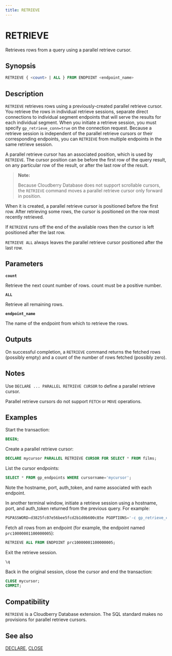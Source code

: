 ```yaml
---
title: RETRIEVE
---
```


# RETRIEVE

Retrieves rows from a query using a parallel retrieve cursor.

## Synopsis

```sql
RETRIEVE { <count> | ALL } FROM ENDPOINT <endpoint_name>
```

## Description

`RETRIEVE` retrieves rows using a previously-created parallel retrieve cursor. You retrieve the rows in individual retrieve sessions, separate direct connections to individual segment endpoints that will serve the results for each individual segment. When you initiate a retrieve session, you must specify `gp_retrieve_conn=true` on the connection request. Because a retrieve session is independent of the parallel retrieve cursors or their corresponding endpoints, you can `RETRIEVE` from multiple endpoints in the same retrieve session.

A parallel retrieve cursor has an associated position, which is used by `RETRIEVE`. The cursor position can be before the first row of the query result, on any particular row of the result, or after the last row of the result.

> **Note:**
>
> Because Cloudberry Database does not support scrollable cursors, the `RETRIEVE` command moves a parallel retrieve cursor only forward in position.

When it is created, a parallel retrieve cursor is positioned before the first row. After retrieving some rows, the cursor is positioned on the row most recently retrieved.

If `RETRIEVE` runs off the end of the available rows then the cursor is left positioned after the last row.

`RETRIEVE ALL` always leaves the parallel retrieve cursor positioned after the last row.

## Parameters

**`count`**

Retrieve the next count number of rows. count must be a positive number.

**`ALL`**

Retrieve all remaining rows.

**`endpoint_name`**

The name of the endpoint from which to retrieve the rows.

## Outputs

On successful completion, a `RETRIEVE` command returns the fetched rows (possibly empty) and a count of the number of rows fetched (possibly zero).

## Notes

Use `DECLARE ... PARALLEL RETRIEVE CURSOR` to define a parallel retrieve cursor.

Parallel retrieve cursors do not support `FETCH` or `MOVE` operations.

## Examples

Start the transaction:

```sql
BEGIN;
```

Create a parallel retrieve cursor:

```sql
DECLARE mycursor PARALLEL RETRIEVE CURSOR FOR SELECT * FROM films;
```

List the cursor endpoints:

```sql
SELECT * FROM gp_endpoints WHERE cursorname='mycursor';
```

Note the hostname, port, auth_token, and name associated with each endpoint.

In another terminal window, initiate a retrieve session using a hostname, port, and auth_token returned from the previous query. For example:

```sql
PGPASSWORD=d3825fc07e56bee5fcd2b1d0b600c85e PGOPTIONS='-c gp_retrieve_conn=true' psql -d testdb -h sdw3 -p 6001;
```

Fetch all rows from an endpoint (for example, the endpoint named `prc10000001100000005`):

```sql
RETRIEVE ALL FROM ENDPOINT prc10000001100000005;
```

Exit the retrieve session.

```sql
\q
```

Back in the original session, close the cursor and end the transaction:

```sql
CLOSE mycursor;
COMMIT;
```

## Compatibility

`RETRIEVE` is a Cloudberry Database extension. The SQL standard makes no provisions for parallel retrieve cursors.

## See also

[DECLARE](/docs/sql-stmts/sql-stmt-declare.md), [CLOSE](/docs/sql-stmts/sql-stmt-close.md)
